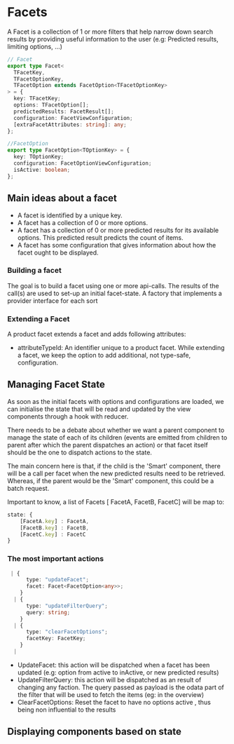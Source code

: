 # Facets

A Facet is a collection of 1 or more filters that help narrow down search results by providing useful information to the user (e.g: Predicted results, limiting options, ...)

```typescript
// Facet
export type Facet<
  TFacetKey,
  TFacetOptionKey,
  TFacetOption extends FacetOption<TFacetOptionKey>
> = {
  key: TFacetKey;
  options: TFacetOption[];
  predictedResults: FacetResult[];
  configuration: FacetViewConfiguration;
  [extraFacetAttributes: string]: any;
};

//FacetOption
export type FacetOption<TOptionKey> = {
  key: TOptionKey;
  configuration: FacetOptionViewConfiguration;
  isActive: boolean;
};
```

## Main ideas about a facet

- A facet is identified by a unique key.
- A facet has a collection of 0 or more options.
- A facet has a collection of 0 or more predicted results for its available options. This predicted result predicts the count of items.
- A facet has some configuration that gives information about how the facet ought to be displayed.

### Building a facet

The goal is to build a facet using one or more api-calls. The results of the call(s) are used to set-up an initial facet-state. A factory that implements a provider interface for each sort

### Extending a Facet

A product facet extends a facet and adds following attributes:

- attributeTypeId: An identifier unique to a product facet.
  While extending a facet, we keep the option to add additional, not type-safe, configuration.

## Managing Facet State

As soon as the initial facets with options and configurations are loaded, we can initialise the state that will be read and updated by the view components through a hook with reducer.

There needs to be a debate about whether we want a parent component to manage the state of each of its children (events are emitted from children to parent after which the parent dispatches an action) or that facet itself should be the one to dispatch actions to the state.

The main concern here is that, if the child is the 'Smart' component, there will be a call per facet when the new predicted results need to be retrieved. Whereas, if the parent would be the 'Smart' component, this could be a batch request.

Important to know, a list of Facets [ FacetA, FacetB, FacetC] will be map to:

```Typescript
state: {
    [FacetA.key] : FacetA,
    [FacetB.key] : FacetB,
    [FacetC.key] : FacetC
}
```

### The most important actions

```Typescript
 | {
      type: "updateFacet";
      facet: Facet<FacetOption<any>>;
    }
  | {
      type: "updateFilterQuery";
      query: string;
    }
  | {
      type: "clearFacetOptions";
      facetKey: FacetKey;
    }
  |
```

- UpdateFacet: this action will be dispatched when a facet has been updated (e.g: option from active to inActive, or new predicted results)
- UpdateFilterQuery: this action will be dispatched as an result of changing any faction. The query passed as payload is the odata part of the filter that will be used to fetch the items (eg: in the overview)
- ClearFacetOptions: Reset the facet to have no options active , thus being non influential to the results

## Displaying components based on state
